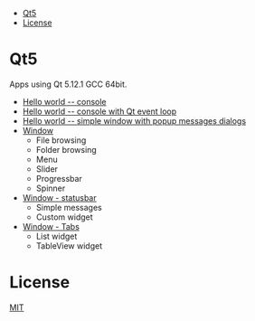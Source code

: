 <!-- TOC -->

- [Qt5](#qt5)
- [License](#license)

<!-- /TOC -->

# Qt5
Apps using Qt 5.12.1 GCC 64bit.

- [Hello world -- console](01-helloworld)
- [Hello world -- console with Qt event loop](02-helloworld)
- [Hello world -- simple window with popup messages dialogs](03-helloworld)
- [Window](04-window)
	- File browsing
	- Folder browsing
	- Menu
	- Slider
	- Progressbar
	- Spinner
- [Window - statusbar](05-statusbar)
	- Simple messages
	- Custom widget
- [Window - Tabs](06-tabs)
	- List widget
	- TableView widget

# License
[MIT](LICENSE)
